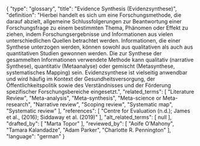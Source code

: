 {
    "type": "glossary",
    "title": "Evidence Synthesis (Evidenzsynthese)",
    "definition": "Hierbei handelt es sich um eine Forschungsmethode, die darauf abzielt, allgemeine Schlussfolgerungen zur Beantwortung einer Forschungsfrage zu einem bestimmten Thema, Phänomen oder Effekt zu ziehen, indem Forschungsergebnisse und Informationen aus vielen unterschiedlichen Quellen betrachtet werden. Informationen, die einer Synthese unterzogen werden, können sowohl aus qualitativen als auch aus quantitativen Studien gewonnen werden. Die zur Synthese der gesammelten Informationen verwendete Methode kann qualitativ (narrative Synthese), quantitativ (Metaanalyse) oder gemischt (Metasynthese, systematisches Mapping) sein. Evidenzsynthese ist vielseitig anwendbar und wird häufig im Kontext der Gesundheitsversorgung, der Öffentlichkeitspolitik sowie des Verständnisses und der Förderung spezifischer Forschungsbereiche eingesetzt.",
    "related_terms": [
        "Literature Review",
        "Meta-analysis",
        "Meta-synthesis",
        "Meta-science or Meta-research",
        "Narrative review",
        "Scoping review",
        "Systematic map",
        "Systematic review"
    ],
    "references": [
        "Centre for Evaluation (n.d.); James et al., (2016); Siddaway et al. (2019)"
    ],
    "alt_related_terms": [
        null
    ],
    "drafted_by": [
        "Marta Topor"
    ],
    "reviewed_by": [
        "Aoife O’Mahony",
        "Tamara Kalandadze",
        "Adam Parker",
        "Charlotte R. Pennington"
    ],
    "language": "german"
}